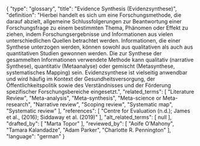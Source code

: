 {
    "type": "glossary",
    "title": "Evidence Synthesis (Evidenzsynthese)",
    "definition": "Hierbei handelt es sich um eine Forschungsmethode, die darauf abzielt, allgemeine Schlussfolgerungen zur Beantwortung einer Forschungsfrage zu einem bestimmten Thema, Phänomen oder Effekt zu ziehen, indem Forschungsergebnisse und Informationen aus vielen unterschiedlichen Quellen betrachtet werden. Informationen, die einer Synthese unterzogen werden, können sowohl aus qualitativen als auch aus quantitativen Studien gewonnen werden. Die zur Synthese der gesammelten Informationen verwendete Methode kann qualitativ (narrative Synthese), quantitativ (Metaanalyse) oder gemischt (Metasynthese, systematisches Mapping) sein. Evidenzsynthese ist vielseitig anwendbar und wird häufig im Kontext der Gesundheitsversorgung, der Öffentlichkeitspolitik sowie des Verständnisses und der Förderung spezifischer Forschungsbereiche eingesetzt.",
    "related_terms": [
        "Literature Review",
        "Meta-analysis",
        "Meta-synthesis",
        "Meta-science or Meta-research",
        "Narrative review",
        "Scoping review",
        "Systematic map",
        "Systematic review"
    ],
    "references": [
        "Centre for Evaluation (n.d.); James et al., (2016); Siddaway et al. (2019)"
    ],
    "alt_related_terms": [
        null
    ],
    "drafted_by": [
        "Marta Topor"
    ],
    "reviewed_by": [
        "Aoife O’Mahony",
        "Tamara Kalandadze",
        "Adam Parker",
        "Charlotte R. Pennington"
    ],
    "language": "german"
}